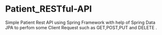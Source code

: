 # Patient_RESTful-API
Simple Patient Rest API using Spring Framework with help of Spring Data JPA to perfom some Client Request such as GET,POST,PUT and DELETE .
